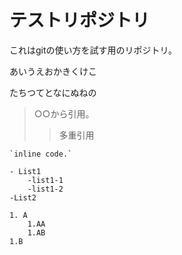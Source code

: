 # テストリポジトリ
これはgitの使い方を試す用のリポジトリ。

あいうえおかきくけこ

たちつてとなにぬねの

> ○○から引用。  
>>多重引用  

~~~cd /d F:\~~~  
`inline code.`  

- List1  
	-list1-1  
	-list1-2  
-List2  

1. A  
	1.AA  
	1.AB  
1.B  



